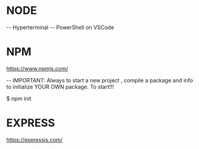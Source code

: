 # NODE

-- Hyperterminal
-- PowerShell on VSCode



# NPM
https://www.npmjs.com/

-- IMPORTANT: 
Always to start a new project , compile a package and info to initialize YOUR OWN package. To start!!!

$ npm init


# EXPRESS
https://expressjs.com/

